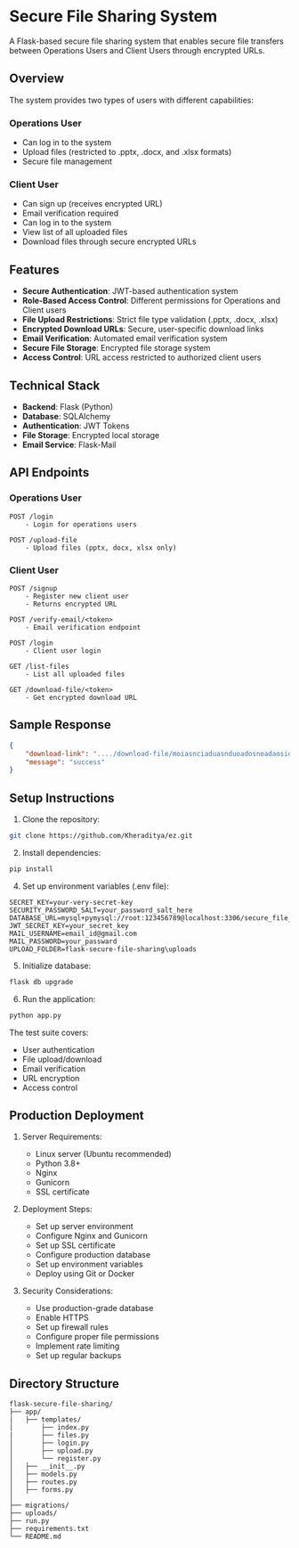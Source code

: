 # Secure File Sharing System

A Flask-based secure file sharing system that enables secure file transfers between Operations Users and Client Users through encrypted URLs.

## Overview

The system provides two types of users with different capabilities:

### Operations User
- Can log in to the system
- Upload files (restricted to .pptx, .docx, and .xlsx formats)
- Secure file management

### Client User
- Can sign up (receives encrypted URL)
- Email verification required
- Can log in to the system
- View list of all uploaded files
- Download files through secure encrypted URLs

## Features

- **Secure Authentication**: JWT-based authentication system
- **Role-Based Access Control**: Different permissions for Operations and Client users
- **File Upload Restrictions**: Strict file type validation (.pptx, .docx, .xlsx)
- **Encrypted Download URLs**: Secure, user-specific download links
- **Email Verification**: Automated email verification system
- **Secure File Storage**: Encrypted file storage system
- **Access Control**: URL access restricted to authorized client users

## Technical Stack

- **Backend**: Flask (Python)
- **Database**: SQLAlchemy
- **Authentication**: JWT Tokens
- **File Storage**: Encrypted local storage
- **Email Service**: Flask-Mail

## API Endpoints

### Operations User
```
POST /login
    - Login for operations users

POST /upload-file
    - Upload files (pptx, docx, xlsx only)
```

### Client User
```
POST /signup
    - Register new client user
    - Returns encrypted URL

POST /verify-email/<token>
    - Email verification endpoint

POST /login
    - Client user login

GET /list-files
    - List all uploaded files

GET /download-file/<token>
    - Get encrypted download URL
```

## Sample Response

```json
{
    "download-link": "..../download-file/moiasnciaduasnduoadosnoadaosid",
    "message": "success"
}
```

## Setup Instructions

1. Clone the repository:
```bash
git clone https://github.com/Kheraditya/ez.git
```

2. Install dependencies:
```bash
pip install 
```

4. Set up environment variables (.env file):
```
SECRET_KEY=your-very-secret-key
SECURITY_PASSWORD_SALT=your_password_salt_here
DATABASE_URL=mysql+pymysql://root:123456789@localhost:3306/secure_file_sharing
JWT_SECRET_KEY=your_secret_key
MAIL_USERNAME=email_id@gmail.com
MAIL_PASSWORD=your_passward
UPLOAD_FOLDER=flask-secure-file-sharing\uploads
```

5. Initialize database:
```bash
flask db upgrade
```

6. Run the application:
```bash
python app.py
```


The test suite covers:
- User authentication
- File upload/download
- Email verification
- URL encryption
- Access control

## Production Deployment

1. Server Requirements:
   - Linux server (Ubuntu recommended)
   - Python 3.8+
   - Nginx
   - Gunicorn
   - SSL certificate

2. Deployment Steps:
   - Set up server environment
   - Configure Nginx and Gunicorn
   - Set up SSL certificate
   - Configure production database
   - Set up environment variables
   - Deploy using Git or Docker

3. Security Considerations:
   - Use production-grade database
   - Enable HTTPS
   - Set up firewall rules
   - Configure proper file permissions
   - Implement rate limiting
   - Set up regular backups

## Directory Structure
```
flask-secure-file-sharing/
├── app/
|   ├── templates/
│       ├── index.py
|       ├── files.py
│       ├── login.py
│       ├── upload.py
│       └── register.py
│   ├── __init__.py
│   ├── models.py
│   ├── routes.py
│   ├── forms.py
│   
├── migrations/
├── uploads/
├── run.py
├── requirements.txt
└── README.md
```
